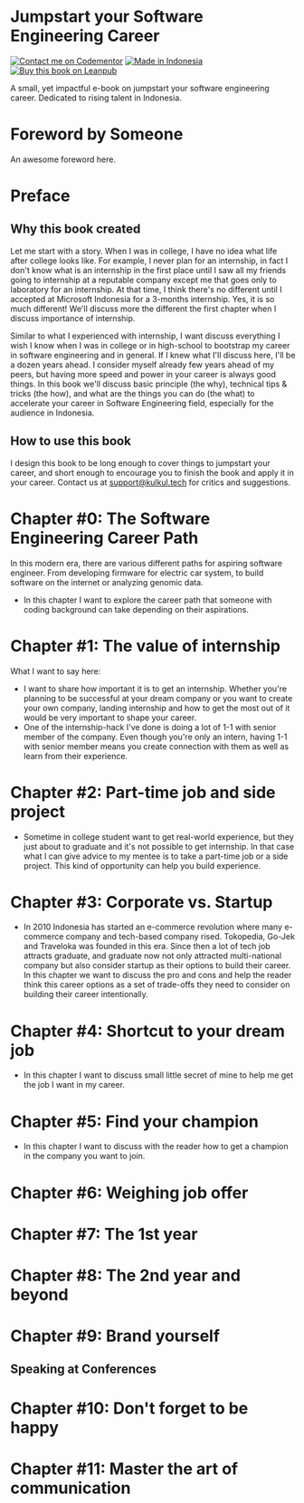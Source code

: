 # Jumpstart your Software Engineering Career

[![Contact me on Codementor](https://cdn.codementor.io/badges/contact_me_github.svg)](https://www.codementor.io/amappuji?utm_source=github&utm_medium=button&utm_term=amappuji&utm_campaign=github)
[![Made in Indonesia](https://made-in-indonesia.github.io/made-in-indonesia.svg)](https://github.com/made-in-indonesia/made-in-indonesia)
[![Buy this book on Leanpub](https://img.shields.io/badge/leanpub-book-brightgreen)](https://leanpub.com/jump-swe/)

A small, yet impactful e-book on jumpstart your software engineering career. Dedicated to rising talent in Indonesia.

# Foreword by Someone

An awesome foreword here.

# Preface

## Why this book created

Let me start with a story. When I was in college, I have no idea what life after college looks like. For example, I never plan for an internship, in fact I don't know what is an internship in the first place until I saw all my friends going to internship at a reputable company except me that goes only to laboratory for an internship. At that time, I think there's no different until I accepted at Microsoft Indonesia for a 3-months internship. Yes, it is so much different! We'll discuss more the different the first chapter when I discuss importance of internship.

Similar to what I experienced with internship, I want discuss everything I wish I know when I was in college or in high-school to bootstrap my career in software engineering and in general. If I knew what I'll discuss here, I'll be a dozen years ahead. I consider myself already few years ahead of my peers, but having more speed and power in your career is always good things. In this book we'll discuss basic principle (the why), technical tips & tricks (the how), and what are the things you can do (the what) to accelerate your career in Software Engineering field, especially for the audience in Indonesia.

## How to use this book

I design this book to be long enough to cover things to jumpstart your career, and short enough to encourage you to finish the book and apply it in your career. Contact us at [support@kulkul.tech](mailto:support@kulkul.tech) for critics and suggestions.

# Chapter #0: The Software Engineering Career Path

In this modern era, there are various different paths for aspiring software engineer. From developing firmware for electric car system, to build software on the internet or analyzing genomic data.

- In this chapter I want to explore the career path that someone with coding background can take depending on their aspirations.

# Chapter #1: The value of internship

What I want to say here:

- I want to share how important it is to get an internship. Whether you're planning to be successful at your dream company or you want to create your own company, landing internship and how to get the most out of it would be very important to shape your career.
- One of the internship-hack I've done is doing a lot of 1-1 with senior member of the company. Even though you're only an intern, having 1-1 with senior member means you create connection with them as well as learn from their experience.

# Chapter #2: Part-time job and side project

- Sometime in college student want to get real-world experience, but they just about to graduate and it's not possible to get internship. In that case what I can give advice to my mentee is to take a part-time job or a side project. This kind of opportunity can help you build experience.

# Chapter #3: Corporate vs. Startup

- In 2010 Indonesia has started an e-commerce revolution where many e-commerce company and tech-based company rised. Tokopedia, Go-Jek and Traveloka was founded in this era. Since then a lot of tech job attracts graduate, and graduate now not only attracted multi-national company but also consider startup as their options to build their career. In this chapter we want to discuss the pro and cons and help the reader think this career options as a set of trade-offs they need to consider on building their career intentionally.

# Chapter #4: Shortcut to your dream job

- In this chapter I want to discuss small little secret of mine to help me get the job I want in my career.

# Chapter #5: Find your champion

- In this chapter I want to discuss with the reader how to get a champion in the company you want to join.

# Chapter #6: Weighing job offer

# Chapter #7: The 1st year

# Chapter #8: The 2nd year and beyond

# Chapter #9: Brand yourself

## Speaking at Conferences

# Chapter #10: Don't forget to be happy

# Chapter #11: Master the art of communication
